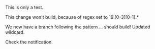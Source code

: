 This is only a test.

This change won't build, because of regex set to 19.[0-3][0-1].*

We now have a branch following the pattern ... should build!
Updated wildcard.

Check the notification.